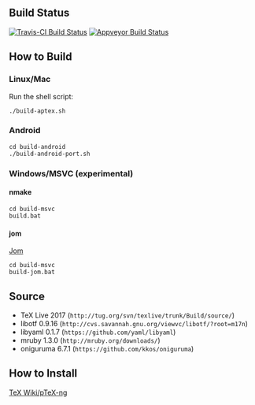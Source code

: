 
## Build Status

[![Travis-CI Build Status](https://travis-ci.org/clerkma/ptex-ng.svg?branch=master)](https://travis-ci.org/clerkma/ptex-ng)
[![Appveyor Build Status](https://ci.appveyor.com/api/projects/status/github/clerkma/ptex-ng?branch=master&svg=true)](https://ci.appveyor.com/project/clerkma/ptex-ng)

## How to Build
### Linux/Mac

Run the shell script:

    ./build-aptex.sh

### Android

    cd build-android
    ./build-android-port.sh

### Windows/MSVC (experimental)
#### nmake

    cd build-msvc
    build.bat

#### jom

[Jom](https://wiki.qt.io/Jom)

    cd build-msvc
    build-jom.bat

## Source

* TeX Live 2017 (`http://tug.org/svn/texlive/trunk/Build/source/`)
* libotf 0.9.16 (`http://cvs.savannah.gnu.org/viewvc/libotf/?root=m17n`)
* libyaml 0.1.7 (`https://github.com/yaml/libyaml`)
* mruby 1.3.0 (`http://mruby.org/downloads/`)
* oniguruma 6.7.1 (`https://github.com/kkos/oniguruma`)

## How to Install

[TeX Wiki/pTeX-ng](https://texwiki.texjp.org/?pTeX-ng)
